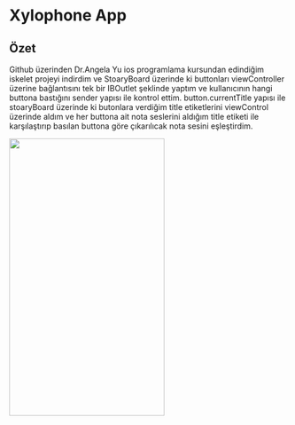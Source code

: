 # Xylophone App

## Özet

Github üzerinden Dr.Angela Yu ios programlama kursundan edindiğim iskelet projeyi indirdim ve StoaryBoard üzerinde ki buttonları viewController üzerine bağlantısını tek bir IBOutlet şeklinde yaptım ve kullanıcının hangi buttona bastığını sender yapısı ile kontrol ettim. button.currentTitle yapısı ile stoaryBoard üzerinde ki butonlara verdiğim title etiketlerini viewControl üzerinde aldım ve her buttona ait nota seslerini aldığım title etiketi ile karşılaştırıp basılan buttona göre çıkarılıcak nota sesini eşleştirdim.


<img src="https://i.hizliresim.com/23i49wr.png" width="280" height="500"> 



